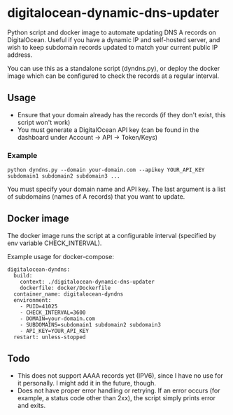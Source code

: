 # digitalocean-dynamic-dns-updater

Python script and docker image to automate updating DNS A records on DigitalOcean. Useful if you have a dynamic IP and self-hosted server, and wish to keep subdomain records updated to match your current public IP address.

You can use this as a standalone script (dyndns.py), or deploy the docker image which can be configured to check the records at a regular interval.

## Usage

- Ensure that your domain already has the records (if they don't exist, this script won't work)
- You must generate a DigitalOcean API key (can be found in the dashboard under Account -> API -> Token/Keys)

### Example

`python dyndns.py --domain your-domain.com --apikey YOUR_API_KEY subdomain1 subdomain2 subdomain3 ...`

You must specify your domain name and API key. The last argument is a list of subdomains (names of A records) that you want to update.

## Docker image

The docker image runs the script at a configurable interval (specified by env variable CHECK_INTERVAL).

Example usage for docker-compose:

```
digitalocean-dyndns:
  build:
    context: ./digitalocean-dynamic-dns-updater
    dockerfile: docker/Dockerfile
  container_name: digitalocean-dyndns
  environment:
    - PUID=41025
    - CHECK_INTERVAL=3600
    - DOMAIN=your-domain.com
    - SUBDOMAINS=subdomain1 subdomain2 subdomain3
    - API_KEY=YOUR_API_KEY
  restart: unless-stopped
```

## Todo

- This does not support AAAA records yet (IPV6), since I have no use for it personally. I might add it in the future, though.
- Does not have proper error handling or retrying. If an error occurs (for example, a status code other than 2xx), the script simply prints error and exits.
